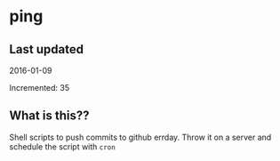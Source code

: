 # ping

## Last updated
2016-01-09

Incremented: 35

## What is this?? 
Shell scripts to push commits to github errday. Throw it on a server and schedule the script with `cron`
